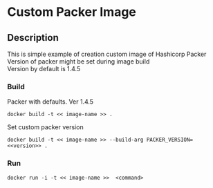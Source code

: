 # Custom Packer Image

## Description
This is simple example of creation custom image of Hashicorp Packer<br>
Version of packer might be set during image build<br>
Version by default is 1.4.5

### Build
Packer with defaults. Ver 1.4.5
```
docker build -t << image-name >> .
```

Set custom packer version
```
docker build -t << image-name >> --build-arg PACKER_VERSION=<<version>> .
```

### Run
```
docker run -i -t << image-name >>  <command>
``` 
